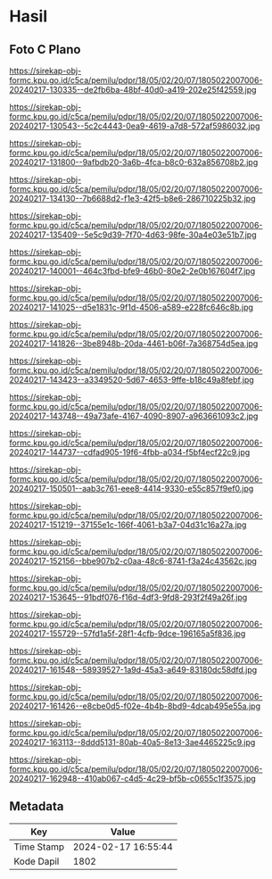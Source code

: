 # Hasil

## Foto C Plano

https://sirekap-obj-formc.kpu.go.id/c5ca/pemilu/pdpr/18/05/02/20/07/1805022007006-20240217-130335--de2fb6ba-48bf-40d0-a419-202e25f42559.jpg

https://sirekap-obj-formc.kpu.go.id/c5ca/pemilu/pdpr/18/05/02/20/07/1805022007006-20240217-130543--5c2c4443-0ea9-4619-a7d8-572af5986032.jpg

https://sirekap-obj-formc.kpu.go.id/c5ca/pemilu/pdpr/18/05/02/20/07/1805022007006-20240217-131800--9afbdb20-3a6b-4fca-b8c0-632a856708b2.jpg

https://sirekap-obj-formc.kpu.go.id/c5ca/pemilu/pdpr/18/05/02/20/07/1805022007006-20240217-134130--7b6688d2-f1e3-42f5-b8e6-286710225b32.jpg

https://sirekap-obj-formc.kpu.go.id/c5ca/pemilu/pdpr/18/05/02/20/07/1805022007006-20240217-135409--5e5c9d39-7f70-4d63-98fe-30a4e03e51b7.jpg

https://sirekap-obj-formc.kpu.go.id/c5ca/pemilu/pdpr/18/05/02/20/07/1805022007006-20240217-140001--464c3fbd-bfe9-46b0-80e2-2e0b167604f7.jpg

https://sirekap-obj-formc.kpu.go.id/c5ca/pemilu/pdpr/18/05/02/20/07/1805022007006-20240217-141025--d5e1831c-9f1d-4506-a589-e228fc646c8b.jpg

https://sirekap-obj-formc.kpu.go.id/c5ca/pemilu/pdpr/18/05/02/20/07/1805022007006-20240217-141826--3be8948b-20da-4461-b06f-7a368754d5ea.jpg

https://sirekap-obj-formc.kpu.go.id/c5ca/pemilu/pdpr/18/05/02/20/07/1805022007006-20240217-143423--a3349520-5d67-4653-9ffe-b18c49a8febf.jpg

https://sirekap-obj-formc.kpu.go.id/c5ca/pemilu/pdpr/18/05/02/20/07/1805022007006-20240217-143748--49a73afe-4167-4090-8907-a963661093c2.jpg

https://sirekap-obj-formc.kpu.go.id/c5ca/pemilu/pdpr/18/05/02/20/07/1805022007006-20240217-144737--cdfad905-19f6-4fbb-a034-f5bf4ecf22c9.jpg

https://sirekap-obj-formc.kpu.go.id/c5ca/pemilu/pdpr/18/05/02/20/07/1805022007006-20240217-150501--aab3c761-eee8-4414-9330-e55c857f9ef0.jpg

https://sirekap-obj-formc.kpu.go.id/c5ca/pemilu/pdpr/18/05/02/20/07/1805022007006-20240217-151219--37155e1c-166f-4061-b3a7-04d31c16a27a.jpg

https://sirekap-obj-formc.kpu.go.id/c5ca/pemilu/pdpr/18/05/02/20/07/1805022007006-20240217-152156--bbe907b2-c0aa-48c6-8741-f3a24c43562c.jpg

https://sirekap-obj-formc.kpu.go.id/c5ca/pemilu/pdpr/18/05/02/20/07/1805022007006-20240217-153645--91bdf076-f16d-4df3-9fd8-293f2f49a26f.jpg

https://sirekap-obj-formc.kpu.go.id/c5ca/pemilu/pdpr/18/05/02/20/07/1805022007006-20240217-155729--57fd1a5f-28f1-4cfb-9dce-196165a5f836.jpg

https://sirekap-obj-formc.kpu.go.id/c5ca/pemilu/pdpr/18/05/02/20/07/1805022007006-20240217-161548--58939527-1a9d-45a3-a649-83180dc58dfd.jpg

https://sirekap-obj-formc.kpu.go.id/c5ca/pemilu/pdpr/18/05/02/20/07/1805022007006-20240217-161426--e8cbe0d5-f02e-4b4b-8bd9-4dcab495e55a.jpg

https://sirekap-obj-formc.kpu.go.id/c5ca/pemilu/pdpr/18/05/02/20/07/1805022007006-20240217-163113--8ddd5131-80ab-40a5-8e13-3ae4465225c9.jpg

https://sirekap-obj-formc.kpu.go.id/c5ca/pemilu/pdpr/18/05/02/20/07/1805022007006-20240217-162948--410ab067-c4d5-4c29-bf5b-c0655c1f3575.jpg


## Metadata

| Key        | Value               |
| ---------- | ------------------- |
| Time Stamp | 2024-02-17 16:55:44 |
| Kode Dapil | 1802                |



